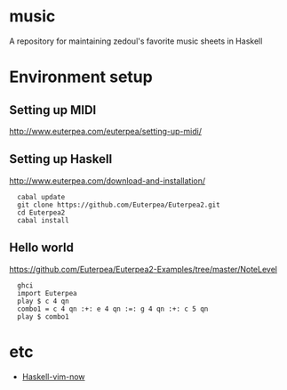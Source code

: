 # music

A repository for maintaining zedoul's favorite music sheets in Haskell

# Environment setup

## Setting up MIDI

http://www.euterpea.com/euterpea/setting-up-midi/

## Setting up Haskell

http://www.euterpea.com/download-and-installation/

```
  cabal update
  git clone https://github.com/Euterpea/Euterpea2.git
  cd Euterpea2
  cabal install
```

## Hello world

https://github.com/Euterpea/Euterpea2-Examples/tree/master/NoteLevel

```
  ghci
  import Euterpea
  play $ c 4 qn
  combo1 = c 4 qn :+: e 4 qn :=: g 4 qn :+: c 5 qn
  play $ combo1
```

# etc

* [Haskell-vim-now](https://github.com/begriffs/haskell-vim-now)
